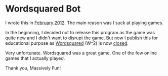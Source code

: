 # Wordsquared Bot

I wrote this in [February 2012](http://oddfactor.wordpress.com/2012/02/28/cheating-robots-wordsquared/). The main reason was I suck at playing games.

In the beginning, I decided not to release this program as the game was quite new and I didn't want to disrupt the game. But now I publish this for educational purpose as [Wordsquared](http://www.wordsquared.com/) (W^2) is now [closed](https://getsatisfaction.com/wordsquared/topics/saying_goodbye_to_wordsquared). 

Very unfortunate. Wordsquared was a great game. One of the few online games that I actually played.

Thank you, Massively Fun!
